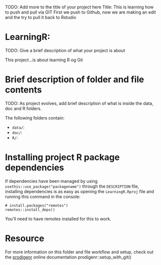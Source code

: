 TODO: Add more to the title of your project here
Title: This is learning how to push and pull via GIT
First we push to Github, now we are making an edit and the try to pull it back to Rstudio

# LearningR:  

TODO: Give a brief description of what your project is about

This project...is about learning R og Git

# Brief description of folder and file contents

TODO: As project evolves, add brief description of what is inside the data, doc and R folders.

The following folders contain:

- `data/`:
- `doc/`:
- `R/`:

# Installing project R package dependencies

If dependencies have been managed by using `usethis::use_package("packagename")`
through the `DESCRIPTION` file, installing dependencies is as easy as opening the
`LearningR.Rproj` file and running this command in the console:

    # install.packages("remotes")
    remotes::install_deps()

You'll need to have remotes installed for this to work.

# Resource

For more information on this folder and file workflow and setup, check
out the [prodigenr](https://rostools.github.io/prodigenr) online
documentation
prodigenr::setup_with_git()


